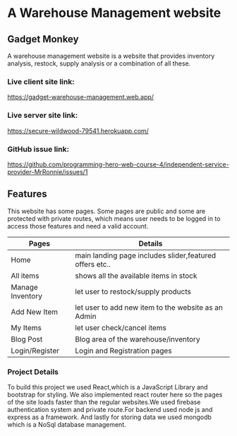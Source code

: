 # A Warehouse Management website

## Gadget Monkey

A warehouse management website is a website that provides inventory analysis, restock, supply analysis or a combination of all these.

### Live client site link:

https://gadget-warehouse-management.web.app/

### Live server site link:

https://secure-wildwood-79541.herokuapp.com/

### GitHub issue link:

https://github.com/programming-hero-web-course-4/independent-service-provider-MrRonnie/issues/1

## Features

This website has some pages. Some pages are public and some are protected with private routes, which means user needs to be logged in to access those features and need a valid account.

| Pages            | Details                                                 |
| ---------------- | ------------------------------------------------------- |
| Home             | main landing page includes slider,featured offers etc.. |
| All items        | shows all the available items in stock                  |
| Manage Inventory | let user to restock/supply products                     |
| Add New Item     | let user to add new item to the website as an Admin     |
| My Items         | let user check/cancel items                             |
| Blog Post        | Blog area of the warehouse/inventory                    |
| Login/Register   | Login and Registration pages                            |

### Project Details

To build this project we used React,which is a JavaScript Library and bootstrap for styling. We also implemented react router here so the pages of the site loads faster than the regular websites.We used firebase authentication system and private route.For backend used node js and express as a framework.
And lastly for storing data we used mongodb which is a NoSql database management.
